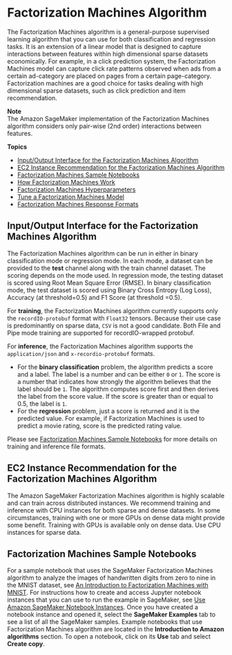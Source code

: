 # Factorization Machines Algorithm<a name="fact-machines"></a>

The Factorization Machines algorithm is a general\-purpose supervised learning algorithm that you can use for both classification and regression tasks\. It is an extension of a linear model that is designed to capture interactions between features within high dimensional sparse datasets economically\. For example, in a click prediction system, the Factorization Machines model can capture click rate patterns observed when ads from a certain ad\-category are placed on pages from a certain page\-category\. Factorization machines are a good choice for tasks dealing with high dimensional sparse datasets, such as click prediction and item recommendation\.

**Note**  
The Amazon SageMaker implementation of the Factorization Machines algorithm considers only pair\-wise \(2nd order\) interactions between features\.

**Topics**
+ [Input/Output Interface for the Factorization Machines Algorithm](#fm-inputoutput)
+ [EC2 Instance Recommendation for the Factorization Machines Algorithm](#fm-instances)
+ [Factorization Machines Sample Notebooks](#fm-sample-notebooks)
+ [How Factorization Machines Work](fact-machines-howitworks.md)
+ [Factorization Machines Hyperparameters](fact-machines-hyperparameters.md)
+ [Tune a Factorization Machines Model](fm-tuning.md)
+ [Factorization Machines Response Formats](fm-in-formats.md)

## Input/Output Interface for the Factorization Machines Algorithm<a name="fm-inputoutput"></a>

The Factorization Machines algorithm can be run in either in binary classification mode or regression mode\. In each mode, a dataset can be provided to the **test** channel along with the train channel dataset\. The scoring depends on the mode used\. In regression mode, the testing dataset is scored using Root Mean Square Error \(RMSE\)\. In binary classification mode, the test dataset is scored using Binary Cross Entropy \(Log Loss\), Accuracy \(at threshold=0\.5\) and F1 Score \(at threshold =0\.5\)\.

For **training**, the Factorization Machines algorithm currently supports only the `recordIO-protobuf` format with `Float32` tensors\. Because their use case is predominantly on sparse data, `CSV` is not a good candidate\. Both File and Pipe mode training are supported for recordIO\-wrapped protobuf\.

For **inference**, the Factorization Machines algorithm supports the `application/json` and `x-recordio-protobuf` formats\. 
+ For the **binary classification** problem, the algorithm predicts a score and a label\. The label is a number and can be either `0` or `1`\. The score is a number that indicates how strongly the algorithm believes that the label should be `1`\. The algorithm computes score first and then derives the label from the score value\. If the score is greater than or equal to 0\.5, the label is `1`\.
+ For the **regression** problem, just a score is returned and it is the predicted value\. For example, if Factorization Machines is used to predict a movie rating, score is the predicted rating value\.

Please see [Factorization Machines Sample Notebooks](#fm-sample-notebooks) for more details on training and inference file formats\.

## EC2 Instance Recommendation for the Factorization Machines Algorithm<a name="fm-instances"></a>

The Amazon SageMaker Factorization Machines algorithm is highly scalable and can train across distributed instances\. We recommend training and inference with CPU instances for both sparse and dense datasets\. In some circumstances, training with one or more GPUs on dense data might provide some benefit\. Training with GPUs is available only on dense data\. Use CPU instances for sparse data\.

## Factorization Machines Sample Notebooks<a name="fm-sample-notebooks"></a>

For a sample notebook that uses the SageMaker Factorization Machines algorithm to analyze the images of handwritten digits from zero to nine in the MNIST dataset, see [An Introduction to Factorization Machines with MNIST](https://github.com/awslabs/amazon-sagemaker-examples/blob/master/introduction_to_amazon_algorithms/factorization_machines_mnist/factorization_machines_mnist.ipynb)\. For instructions how to create and access Jupyter notebook instances that you can use to run the example in SageMaker, see [Use Amazon SageMaker Notebook Instances](nbi.md)\. Once you have created a notebook instance and opened it, select the **SageMaker Examples** tab to see a list of all the SageMaker samples\. Example notebooks that use Factorization Machines algorithm are located in the **Introduction to Amazon algorithms** section\. To open a notebook, click on its **Use** tab and select **Create copy**\.